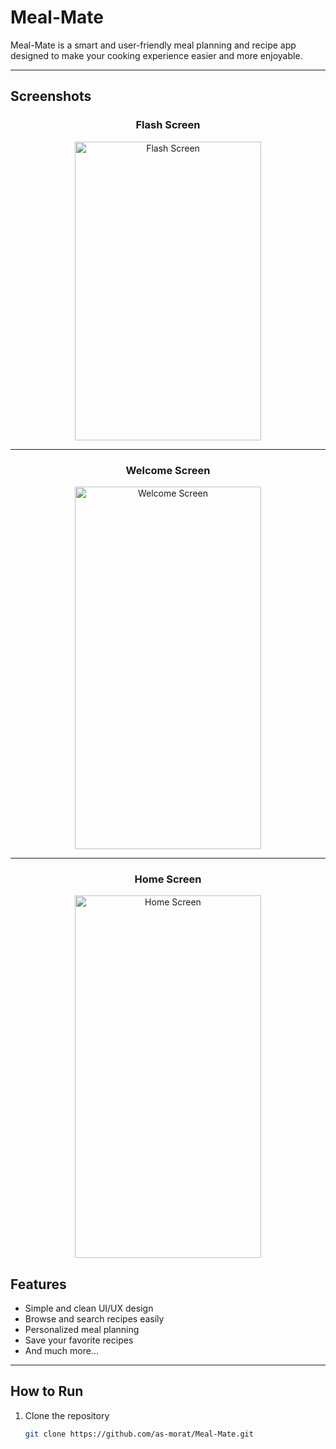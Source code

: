 # Meal-Mate

Meal-Mate is a smart and user-friendly meal planning and recipe app designed to make your cooking experience easier and more enjoyable.

---
## Screenshots

<div align="center">

### Flash Screen  
<img width="298" height="478" alt="Flash Screen" src="https://github.com/user-attachments/assets/21aee80e-608c-44df-85de-f770a29b205d" />

---

### Welcome Screen  
<img width="298" height="580" alt="Welcome Screen" src="https://github.com/user-attachments/assets/703fcedb-5349-4b2e-bd53-93031c89c34b" />

---

### Home Screen  
<img width="298" height="580" alt="Home Screen" src="https://github.com/user-attachments/assets/aa7d23e6-b0ed-4fde-9132-9b8511196fd6" />

</div>

## Features

- Simple and clean UI/UX design  
- Browse and search recipes easily  
- Personalized meal planning  
- Save your favorite recipes  
- And much more...

---

## How to Run

1. Clone the repository  
   ```bash
   git clone https://github.com/as-morat/Meal-Mate.git

